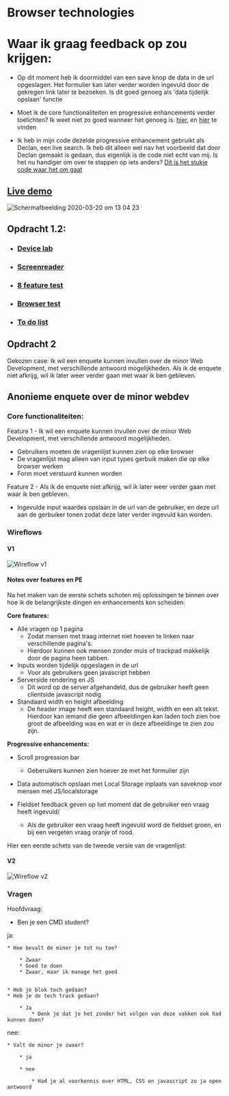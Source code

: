 # Browser technologies

# Waar ik graag feedback op zou krijgen:

* Op dit moment heb ik doormiddel van een save knop de data in de url opgeslagen. Het formulier kan later verder worden ingevuld door de gekregen link later te bezoeken. Is dit goed genoeg als 'data tijdelijk opslaan' functie

* Moet ik de core functionaliteiten en progressive enhancements verder toelichten? Ik weet niet zo goed wanneer het genoeg is. [hier](), en [hier]() te vinden

* Ik heb in mijn code dezelde progressive enhancement gebruikt als Declan, een live search. Ik heb dit alleen wel nav het voorbeeld dat door Declan gemaakt is gedaan, dus eigenlijk is de code niet echt van mij. Is het nu handiger om over te stappen op iets anders? [Dit is het stukje code waar het om gaat](https://github.com/CountNick/progressive-web-apps-1920/blob/master/server/static/js/search.js)

## [Live demo](https://webdev-enquete.herokuapp.com/)

![Schermafbeelding 2020-03-20 om 13 04 23](https://user-images.githubusercontent.com/47485018/77162064-684c3c80-6aab-11ea-9784-2d98f6666524.png)


## Opdracht 1.2:

* ### [Device lab](https://github.com/CountNick/browser-technologies-1920#device-lab-1)
* ### [Screenreader](https://github.com/CountNick/browser-technologies-1920#screenreader-1)
* ### [8 feature test](https://github.com/CountNick/browser-technologies-1920#8-feature-test-1)
* ### [Browser test](https://github.com/CountNick/browser-technologies-1920#browser-test-1)
* ### [To do list](https://github.com/CountNick/browser-technologies-1920#to-do-list-1)

## Opdracht 2 

Gekozen case: Ik wil een enquete kunnen invullen over de minor Web Development, met verschillende antwoord mogelijkheden. Als ik de enquete niet afkrijg, wil ik later weer verder gaan met waar ik ben gebleven.

## Anonieme enquete over de minor webdev

### Core functionaliteiten: 

Feature 1 - Ik wil een enquete kunnen invullen over de minor Web Development, met verschillende antwoord mogelijkheden.

* Gebruikers moeten de vragenlijst kunnen zien op elke browser
* De vragenlijst mag alleen van input types gerbuik maken die op elke browser werken
* Form moet verstuurd kunnen worden

Feature 2 - Als ik de enquete niet afkrijg, wil ik later weer verder gaan met waar ik ben gebleven.

* Ingevulde input waardes opslaan in de url van de gebruiker, en deze url aan de gerbuiker tonen zodat deze later verder ingevuld kan worden.

### Wireflows

#### V1
![Wireflow v1](https://user-images.githubusercontent.com/47485018/76967426-b89a9180-6927-11ea-84a6-bdb6c1c0bb4b.jpeg)

#### Notes over features en PE
Na het maken van de eerste schets schoten mij oplossingen te binnen over hoe ik de belangrijkste dingen en enhancements kon scheiden:

__Core features:__

* Alle vragen op 1 pagina
    * Zodat mensen met traag internet niet hoeven te linken naar verschillende pagina's.
    * Hierdoor kunnen ook mensen zonder muis of trackpad makkelijk door de pagina heen tabben.
* Inputs worden tijdelijk opgeslagen in de url
    * Voor als gebruikers geen javascript hebben
* Serverside rendering en JS
    * Dit word op de server afgehandeld, dus de gebruiker heeft geen clientside javascript nodig
* Standaard width en height afbeelding
    * De header image heeft een standaard height, width en een alt tekst. Hierdoor kan iemand die geen afbeeldingen kan laden toch zien hoe groot de afbeelding was en wat er in deze afbeeldinge te zien zou zijn.


__Progressive enhancements:__

* Scroll progression bar
    * Geberuikers kunnen zien hoever ze met het formulier zijn
* Data automatisch opslaan met Local Storage inplaats van saveknop voor mensen met JS/localstorage

* Fieldset feedback geven op het moment dat de gebruiker een vraag heeft ingevuld/
    * Als de gebruiker een vraag heeft ingevuld word de fieldset groen, en bij een vergeten vraag oranje of rood.

Hier een eerste schets van de tweede versie van de vragenlijst: 

#### V2

![Wireflow v2](https://user-images.githubusercontent.com/47485018/76967495-d667f680-6927-11ea-987b-da67a346fc69.jpeg)


### Vragen 

Hoofdvraag:

* Ben je een CMD student?


ja:

    * Hoe bevalt de minor je tot nu toe?

        * Zwaar
        * Goed te doen
        * Zwaar, maar ik manage het goed
    

    * Heb je blok tech gedaan?
    * Heb je de tech track gedaan?
        
        * Ja
            * Denk je dat je het zonder het volgen van deze vakken ook had kunnen doen?





nee: 

    * Valt de minor je zwaar? 

        * ja

        * nee

            * Had je al voorkennis over HTML, CSS en javascript zo ja open antwoord

